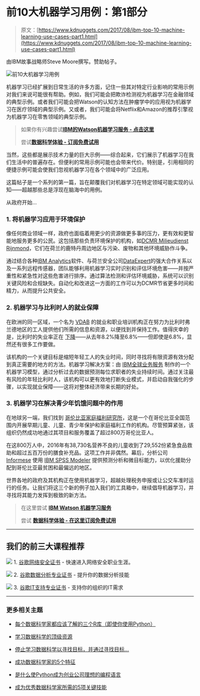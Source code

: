 # 前10大机器学习用例：第1部分

> 原文：[https://www.kdnuggets.com/2017/08/ibm-top-10-machine-learning-use-cases-part1.html](https://www.kdnuggets.com/2017/08/ibm-top-10-machine-learning-use-cases-part1.html)

由IBM故事战略师Steve Moore撰写。赞助帖子。

![前10大机器学习用例](../Images/268f9484b9181116a44217beb0b149b6.png)

机器学习已经扩展到日常生活的许多方面，记住一些其对特定行业影响的常用示例对我们来说可能很有帮助。例如，我们可能会把欺诈检测视为机器学习在金融领域的典型示例。或者我们可能会把Watson的认知方法在肿瘤学中的应用视为机器学习在医疗领域的典型示例。又或者，我们可能会将Netflix和Amazon的推荐引擎视为机器学习在零售领域的典型示例。

> 如果你有兴趣尝试[**IBM的Watson机器学习服务 - 点击这里**](https://developer.ibm.com/clouddataservices/docs/ibm-watson-machine-learning/get-started/)
> 
> 尝试[**数据科学体验 - 订阅免费试用**](https://datascience.ibm.com/registration/stepone)

当然，这些都是展示技术力量的巨大示例——综合起来，它们展示了机器学习在我们生活中的普遍存在。但便利的常用示例可能也会带来代价。特别是，引用相同的便捷示例可能会使我们忽视机器学习在各个领域中的广泛应用。

这篇帖子是一个系列的第一篇，旨在颠覆我们对机器学习在特定领域可能实现的认知——超越那些总是浮现在脑海中的用例。

从政府开始...

### **1\. 将机器学习应用于环境保护**

像任何商业领域一样，政府也面临着用更少的资源做更多事的压力，更有效和更智能地服务更多的公民。这包括那些负责环境保护的机构，如[DCMR Milieudienst Rijnmond](http://www.dcmr.nl/en)，它们在荷兰的鹿特丹周边地区与污染、废物和其他环境威胁作斗争。

通过结合各种[IBM Analytics](https://www.ibm.com/analytics/us/en/)软件、与荷兰安全公司[DataExpert](https://dataexpert.nl/)的强大合作关系以及一系列远程传感器，团队能够利用机器学习实时识别和评估环境危害——并按严重性和紧急性对这些危害进行排序。通过算法检测和评估环境威胁，系统可以识别关键风险和合规缺失。自动化和改进这一方面的工作可以为DCMR节省更多时间和精力，从而提升公共安全。

### **2\. 机器学习与比利时人的就业保障**

在欧洲的同一区域，一个名为 [VDAB](https://www.vdab.be/english) 的就业和职业培训机构正在努力为比利时弗兰德地区的工人提供他们所需的信息和资源，以便找到并保持工作。值得庆幸的是，比利时的失业率正在 [下降](https://tradingeconomics.com/belgium/unemployment-rate)——从去年8.2%降至6.8%——但即使是6.8%，显然还有很多工作要做。

该机构的一个关键目标是缩短年轻工人的失业时间，同时寻找将有限资源有效分配到真正需要的地方的方法。机器学习解决方案：由 [IBM全球业务服务](https://www-935.ibm.com/services/us/gbs/consulting/) 制作的一个机器学习模型，通过分析过去的数据预测每位求职者的失业持续时间。通过关注最有风险的年轻比利时人，该机构可以更有效地打断失业模式，并启动自我强化的步骤，以实现就业保障——这将对整体经济带来长期的好处。

### **3\. 机器学习在解决青少年饥饿问题中的作用**

在地球另一端，我们找到 [哥伦比亚家庭福利研究所](http://www.icbf.gov.co/portal/page/portal/PortalICBF/EiInstituto)，这是一个在哥伦比亚全国范围内开展早期儿童、儿童、青少年保护和家庭福利工作的机构。尽管预算紧张，该组织仍然成功地通过其项目和服务覆盖了超过800万哥伦比亚人。

在这800万人中，2016年有38,730名营养不良的儿童收到了29,552份紧急食品救助和超过五百万份的膳食补充品。这项工作并非偶然。幕后，分析公司 [Informese](https://www.informese.co/) 使用 [IBM SPSS Modeler](https://www.ibm.com/us-en/marketplace/spss-modeler) 提供预测分析和微目标能力，以优化援助分配到哥伦比亚最贫困和最偏远的地区。

世界各地的政府及其机构正在使用机器学习，超越处理税务申报或让公交车准时运行的任务。让我们将这三个新的例子加入我们的工具箱中，继续倡导机器学习，并寻找将其能力发挥到极致的新方法。

> 在这里尝试 [**IBM Watson 机器学习服务**](https://developer.ibm.com/clouddataservices/docs/ibm-watson-machine-learning/get-started/)
> 
> 尝试 [**数据科学体验 - 在这里订阅免费试用**](https://datascience.ibm.com/registration/stepone)

* * *

## 我们的前三大课程推荐

![](../Images/0244c01ba9267c002ef39d4907e0b8fb.png) 1\. [谷歌网络安全证书](https://www.kdnuggets.com/google-cybersecurity) - 快速进入网络安全职业生涯。

![](../Images/e225c49c3c91745821c8c0368bf04711.png) 2\. [谷歌数据分析专业证书](https://www.kdnuggets.com/google-data-analytics) - 提升你的数据分析技能

![](../Images/0244c01ba9267c002ef39d4907e0b8fb.png) 3\. [谷歌IT支持专业证书](https://www.kdnuggets.com/google-itsupport) - 支持你的组织的IT需求

* * *

### 更多相关主题

+   [每个数据科学家都应该了解的三个R库（即使你使用Python）](https://www.kdnuggets.com/2021/12/three-r-libraries-every-data-scientist-know-even-python.html)

+   [学习数据科学的顶级资源](https://www.kdnuggets.com/2021/12/springboard-top-resources-learn-data-science-statistics.html)

+   [停止学习数据科学以寻找目标，并通过寻找目标…](https://www.kdnuggets.com/2021/12/stop-learning-data-science-find-purpose.html)

+   [成功数据科学家的5个特征](https://www.kdnuggets.com/2021/12/5-characteristics-successful-data-scientist.html)

+   [是什么使Python成为创业公司理想的编程语言](https://www.kdnuggets.com/2021/12/makes-python-ideal-programming-language-startups.html)

+   [成为优秀数据科学家所需的5项关键技能](https://www.kdnuggets.com/2021/12/5-key-skills-needed-become-great-data-scientist.html)
